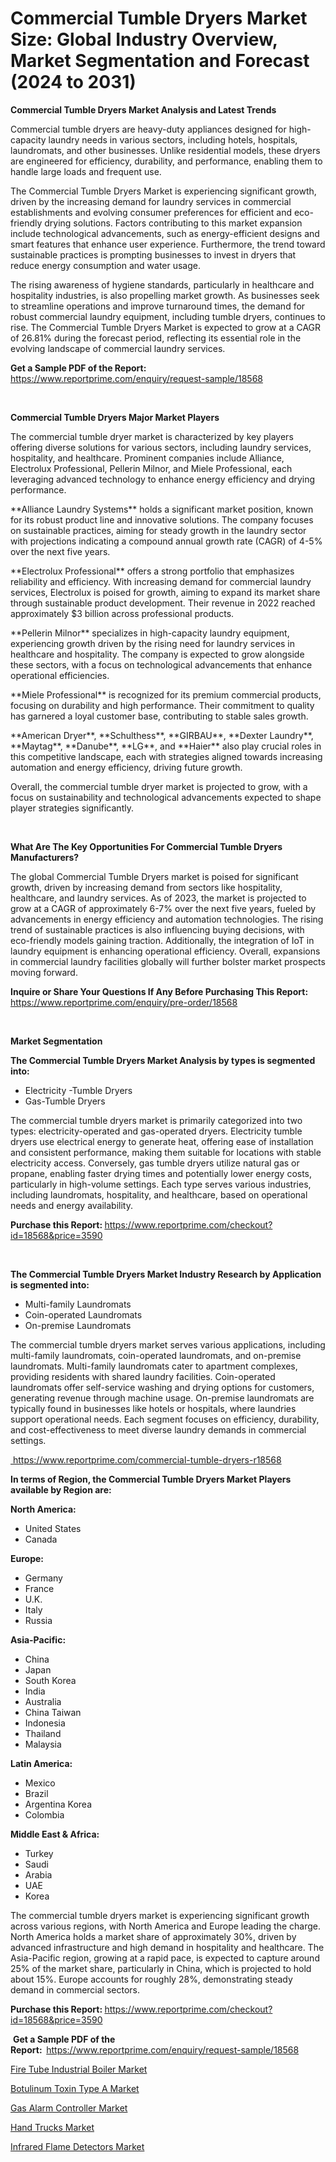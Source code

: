 <p><h1>Commercial Tumble Dryers Market Size: Global Industry Overview, Market Segmentation and Forecast (2024 to 2031)</h1></p><p><strong>Commercial Tumble Dryers Market Analysis and Latest Trends</strong></p>
<p><p>Commercial tumble dryers are heavy-duty appliances designed for high-capacity laundry needs in various sectors, including hotels, hospitals, laundromats, and other businesses. Unlike residential models, these dryers are engineered for efficiency, durability, and performance, enabling them to handle large loads and frequent use.</p><p>The Commercial Tumble Dryers Market is experiencing significant growth, driven by the increasing demand for laundry services in commercial establishments and evolving consumer preferences for efficient and eco-friendly drying solutions. Factors contributing to this market expansion include technological advancements, such as energy-efficient designs and smart features that enhance user experience. Furthermore, the trend toward sustainable practices is prompting businesses to invest in dryers that reduce energy consumption and water usage.</p><p>The rising awareness of hygiene standards, particularly in healthcare and hospitality industries, is also propelling market growth. As businesses seek to streamline operations and improve turnaround times, the demand for robust commercial laundry equipment, including tumble dryers, continues to rise. The Commercial Tumble Dryers Market is expected to grow at a CAGR of 26.81% during the forecast period, reflecting its essential role in the evolving landscape of commercial laundry services.</p></p>
<p><strong>Get a Sample PDF of the Report:&nbsp;</strong> <a href="https://www.reportprime.com/enquiry/request-sample/18568?utm_campaign=1087&utm_medium=2&utm_source=Github&utm_content=ia&utm_term=25122024&utm_id=commercial-tumble-dryers">https://www.reportprime.com/enquiry/request-sample/18568</a></p>
<p>&nbsp;</p>
<p><strong>Commercial Tumble Dryers Major Market Players</strong></p>
<p><p>The commercial tumble dryer market is characterized by key players offering diverse solutions for various sectors, including laundry services, hospitality, and healthcare. Prominent companies include Alliance, Electrolux Professional, Pellerin Milnor, and Miele Professional, each leveraging advanced technology to enhance energy efficiency and drying performance.</p><p>**Alliance Laundry Systems** holds a significant market position, known for its robust product line and innovative solutions. The company focuses on sustainable practices, aiming for steady growth in the laundry sector with projections indicating a compound annual growth rate (CAGR) of 4-5% over the next five years.</p><p>**Electrolux Professional** offers a strong portfolio that emphasizes reliability and efficiency. With increasing demand for commercial laundry services, Electrolux is poised for growth, aiming to expand its market share through sustainable product development. Their revenue in 2022 reached approximately $3 billion across professional products.</p><p>**Pellerin Milnor** specializes in high-capacity laundry equipment, experiencing growth driven by the rising need for laundry services in healthcare and hospitality. The company is expected to grow alongside these sectors, with a focus on technological advancements that enhance operational efficiencies.</p><p>**Miele Professional** is recognized for its premium commercial products, focusing on durability and high performance. Their commitment to quality has garnered a loyal customer base, contributing to stable sales growth.</p><p>**American Dryer**, **Schulthess**, **GIRBAU**, **Dexter Laundry**, **Maytag**, **Danube**, **LG**, and **Haier** also play crucial roles in this competitive landscape, each with strategies aligned towards increasing automation and energy efficiency, driving future growth.</p><p>Overall, the commercial tumble dryer market is projected to grow, with a focus on sustainability and technological advancements expected to shape player strategies significantly.</p></p>
<p>&nbsp;</p>
<p><strong>What Are The Key Opportunities For Commercial Tumble Dryers Manufacturers?</strong></p>
<p><p>The global Commercial Tumble Dryers market is poised for significant growth, driven by increasing demand from sectors like hospitality, healthcare, and laundry services. As of 2023, the market is projected to grow at a CAGR of approximately 6-7% over the next five years, fueled by advancements in energy efficiency and automation technologies. The rising trend of sustainable practices is also influencing buying decisions, with eco-friendly models gaining traction. Additionally, the integration of IoT in laundry equipment is enhancing operational efficiency. Overall, expansions in commercial laundry facilities globally will further bolster market prospects moving forward.</p></p>
<p><strong>Inquire or Share Your Questions If Any Before Purchasing This Report:</strong> <a href="https://www.reportprime.com/enquiry/pre-order/18568?utm_campaign=1087&utm_medium=2&utm_source=Github&utm_content=ia&utm_term=25122024&utm_id=commercial-tumble-dryers">https://www.reportprime.com/enquiry/pre-order/18568</a></p>
<p>&nbsp;</p>
<p><strong>Market Segmentation</strong></p>
<p><strong>The Commercial Tumble Dryers Market Analysis by types is segmented into:</strong></p>
<p><ul><li>Electricity -Tumble Dryers</li><li>Gas-Tumble Dryers</li></ul></p>
<p><p>The commercial tumble dryers market is primarily categorized into two types: electricity-operated and gas-operated dryers. Electricity tumble dryers use electrical energy to generate heat, offering ease of installation and consistent performance, making them suitable for locations with stable electricity access. Conversely, gas tumble dryers utilize natural gas or propane, enabling faster drying times and potentially lower energy costs, particularly in high-volume settings. Each type serves various industries, including laundromats, hospitality, and healthcare, based on operational needs and energy availability.</p></p>
<p><strong>Purchase this Report:&nbsp;</strong><a href="https://www.reportprime.com/checkout?id=18568&price=3590&utm_campaign=1087&utm_medium=2&utm_source=Github&utm_content=ia&utm_term=25122024&utm_id=commercial-tumble-dryers">https://www.reportprime.com/checkout?id=18568&price=3590</a></p>
<p>&nbsp;</p>
<p><strong>The Commercial Tumble Dryers Market Industry Research by Application is segmented into:</strong></p>
<p><ul><li>Multi-family Laundromats</li><li>Coin-operated Laundromats</li><li>On-premise Laundromats</li></ul></p>
<p><p>The commercial tumble dryers market serves various applications, including multi-family laundromats, coin-operated laundromats, and on-premise laundromats. Multi-family laundromats cater to apartment complexes, providing residents with shared laundry facilities. Coin-operated laundromats offer self-service washing and drying options for customers, generating revenue through machine usage. On-premise laundromats are typically found in businesses like hotels or hospitals, where laundries support operational needs. Each segment focuses on efficiency, durability, and cost-effectiveness to meet diverse laundry demands in commercial settings.</p></p>
<p><a href="https://www.reportprime.com/commercial-tumble-dryers-r18568?utm_campaign=1087&utm_medium=2&utm_source=Github&utm_content=ia&utm_term=25122024&utm_id=commercial-tumble-dryers">&nbsp;https://www.reportprime.com/commercial-tumble-dryers-r18568</a></p>
<p><strong>In terms of Region, the Commercial Tumble Dryers Market Players available by Region are:</strong></p>
<p>
    <p> <strong> North America: </strong>
        <ul>
            <li>United States</li>
            <li>Canada</li>
        </ul>
        </p> 
    <p> <strong> Europe: </strong>
        <ul>
            <li>Germany</li>
            <li>France</li>
            <li>U.K.</li>
            <li>Italy</li>
            <li>Russia</li>
        </ul>
        </p> 
    <p> <strong> Asia-Pacific: </strong>
        <ul>
            <li>China</li>
            <li>Japan</li>
            <li>South Korea</li>
            <li>India</li>
            <li>Australia</li>
            <li>China Taiwan</li>
            <li>Indonesia</li>
            <li>Thailand</li>
            <li>Malaysia</li>
        </ul>
        </p> 
    <p> <strong> Latin America: </strong>
        <ul>
            <li>Mexico</li>
            <li>Brazil</li>
            <li>Argentina Korea</li>
            <li>Colombia</li>
        </ul>
        </p> 
    <p> <strong> Middle East & Africa: </strong>
        <ul>
            <li>Turkey</li>
            <li>Saudi</li>
            <li>Arabia</li>
            <li>UAE</li>
            <li>Korea</li>
        </ul>
    </p>
    </p>
<p><p>The commercial tumble dryers market is experiencing significant growth across various regions, with North America and Europe leading the charge. North America holds a market share of approximately 30%, driven by advanced infrastructure and high demand in hospitality and healthcare. The Asia-Pacific region, growing at a rapid pace, is expected to capture around 25% of the market share, particularly in China, which is projected to hold about 15%. Europe accounts for roughly 28%, demonstrating steady demand in commercial sectors.</p></p>
<p><strong>Purchase this Report: </strong><a href="https://www.reportprime.com/checkout?id=18568&price=3590&utm_campaign=1087&utm_medium=2&utm_source=Github&utm_content=ia&utm_term=25122024&utm_id=commercial-tumble-dryers">https://www.reportprime.com/checkout?id=18568&price=3590</a></p>
<p>&nbsp;<strong>Get a Sample PDF of the Report:&nbsp;&nbsp;</strong><a href="https://www.reportprime.com/enquiry/request-sample/18568?utm_campaign=1087&utm_medium=2&utm_source=Github&utm_content=ia&utm_term=25122024&utm_id=commercial-tumble-dryers">https://www.reportprime.com/enquiry/request-sample/18568</a></p>
<p><strong></strong></p>
<p><p><a href="https://github.com/danikabiele541/Market-Research-Report-List-1/blob/main/fire-tube-industrial-boiler-market.md?utm_campaign=1087&utm_medium=2&utm_source=Github&utm_content=ia&utm_term=25122024&utm_id=commercial-tumble-dryers">Fire Tube Industrial Boiler Market</a></p><p><a href="https://www.linkedin.com/pulse/based-recent-market-research-botulinum-toxin-type-set-m5ioe?utm_campaign=1087&utm_medium=2&utm_source=Github&utm_content=ia&utm_term=25122024&utm_id=commercial-tumble-dryers">Botulinum Toxin Type A Market</a></p><p><a href="https://www.linkedin.com/pulse/gas-alarm-controller-sector-surge-111-growth-roadmap-2031-rfkqc?utm_campaign=1087&utm_medium=2&utm_source=Github&utm_content=ia&utm_term=25122024&utm_id=commercial-tumble-dryers">Gas Alarm Controller Market</a></p><p><a href="https://github.com/jamastodola515/Market-Research-Report-List-1/blob/main/hand-trucks-market.md?utm_campaign=1087&utm_medium=2&utm_source=Github&utm_content=ia&utm_term=25122024&utm_id=commercial-tumble-dryers">Hand Trucks Market</a></p><p><a href="https://www.linkedin.com/pulse/infrared-flame-detectors-market-size-growing-94-growth-rate-nnztc?utm_campaign=1087&utm_medium=2&utm_source=Github&utm_content=ia&utm_term=25122024&utm_id=commercial-tumble-dryers">Infrared Flame Detectors Market</a></p></p>